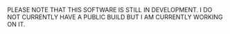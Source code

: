 PLEASE NOTE THAT THIS SOFTWARE IS STILL IN DEVELOPMENT. I DO NOT CURRENTLY HAVE A PUBLIC BUILD
BUT I AM CURRENTLY WORKING ON IT.

